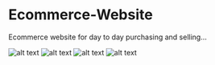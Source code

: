 # Ecommerce-Website

Ecommerce website for day to day purchasing and selling...


![alt text](https://github.com/atisamhaq123/Ecommerce-Website/blob/main/screenshots/capture1.PNG)
![alt text](https://github.com/atisamhaq123/Ecommerce-Website/blob/main/screenshots//Capture2.PNG)
![alt text](https://github.com/atisamhaq123/Ecommerce-Website/blob/main/screenshots//Capture3.PNG)
![alt text](https://github.com/atisamhaq123/Ecommerce-Website/blob/main/screenshots//Capture4.PNG)
